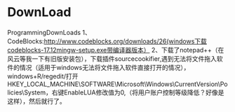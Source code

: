 # DownLoad
ProgrammingDownLoads
1、CodeBlocks:http://www.codeblocks.org/downloads/26(windows下载codeblocks-17.12mingw-setup.exe带编译器版本）
2、下载了notepad++（在风云等我一下有旧版安装包），下载插件sourcecookifier,遇到无法将文件拖入软件的情况（适用于windows无法将文件拖入软件直接打开的情况），windows+R/regedit/打开HKEY_LOCAL_MACHINE\SOFTWARE\Microsoft\Windows\CurrentVersion\Policies\System，右键EnableLUA修改值为0,（将用户账户控制等级降低？好像是这样），然后就行了。
